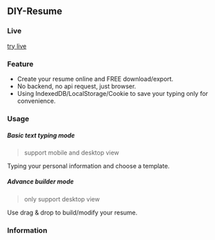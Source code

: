 ## DIY-Resume



### Live

[try live](http://stonehank.github.io/diy-resume-demo/)

### Feature

* Create your resume online and FREE download/export.
* No backend, no api request, just browser.
* Using IndexedDB/LocalStorage/Cookie to save your typing only for convenience. 

### Usage

##### Basic text typing mode
> support mobile and desktop view

Typing your personal information and choose a template.

##### Advance builder mode
> only support desktop view

Use drag & drop to build/modify your resume.

### Information
